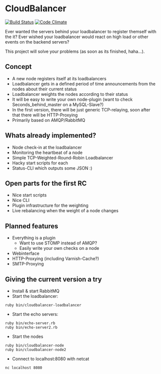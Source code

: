 # CloudBalancer

[![Build Status](https://secure.travis-ci.org/luxflux/cloudbalancer.png?branch=master)](http://travis-ci.org/luxflux/cloudbalancer)
[![Code Climate](https://codeclimate.com/badge.png)](https://codeclimate.com/github/luxflux/cloudbalancer)

Ever wanted the servers behind your loadbalancer to register themself with
the it? Ever wished your loadbalancer would react on high load or other
events on the backend servers?

This project will solve your problems (as soon as its finished, haha...).

## Concept
  - A new node registers itself at its loadbalancers
  - Loadbalancer gets in a defined period of time announcements from
    the nodes about their current status
  - Loadbalancer weights the nodes according to their status
  - It will be easy to write your own node-plugin (want to check
    Seconds_behind_master on a MySQL-Slave?)
  - In the first version, there will be just generic TCP-relaying, soon
    after that there will be HTTP-Proxying
  - Primarily based on AMQP/RabbitMQ

## Whats already implemented?
  - Node check-in at the loadbalancer
  - Monitoring the heartbeat of a node
  - Simple TCP-Weighted-Round-Robin Loadbalancer
  - Hacky start scripts for each
  - Status-CLI which outputs some JSON :)

## Open parts for the first RC
  - Nice start scripts
  - Nice CLI
  - Plugin infrastructure for the weighting
  - Live rebalancing when the weight of a node changes

## Planned features
  - Everything is a plugin
    - Want to use STOMP instead of AMQP?
    - Easily write your own checks on a node
  - Webinterface
  - HTTP-Proxying (including Varnish-Cache?)
  - SMTP-Proxying


## Giving the current version a try

  * Install & start RabbitMQ
  * Start the loadbalancer:
```shell
ruby bin/cloudbalancer-loadbalancer
```

  * Start the echo servers:
```shell
ruby bin/echo-server.rb
ruby bin/echo-server2.rb
```

  * Start the nodes
```shell
ruby bin/cloudbalancer-node
ruby bin/cloudbalancer-node2
```
  
  * Connect to localhost:8080 with netcat
```shell
nc localhost 8080
```
